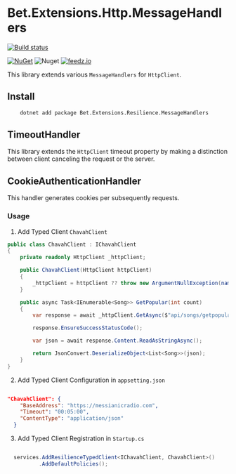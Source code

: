 ﻿# Bet.Extensions.Http.MessageHandlers

[![Build status](https://ci.appveyor.com/api/projects/status/tmqs7xbq1aqee3md/branch/master?svg=true)](https://ci.appveyor.com/project/kdcllc/bet-extensions-resilience/branch/master)


[![NuGet](https://img.shields.io/nuget/v/Bet.Extensions.Http.MessageHandlers.svg)](https://www.nuget.org/packages?q=Bet.Extensions.Http.MessageHandlers)
![Nuget](https://img.shields.io/nuget/dt/Bet.Extensions.Http.MessageHandlers)
[![feedz.io](https://img.shields.io/badge/endpoint.svg?url=https://f.feedz.io/kdcllc/bet-extensions-resilience/shield/Bet.Extensions.Http.MessageHandlers/latest)](https://f.feedz.io/kdcllc/bet-extensions-resilience/packages/Bet.Extensions.Http.MessageHandlers/latest/download)


This library extends various `MessageHandlers` for `HttpClient`.

## Install

```bash
    dotnet add package Bet.Extensions.Resilience.MessageHandlers
```

## TimeoutHandler

This library extends the `HttpClient` timeout property by making a distinction between client canceling the request or the server.

## CookieAuthenticationHandler

This handler generates cookies per subsequently requests.

### Usage

1. Add Typed Client `ChavahClient`

```csharp
public class ChavahClient : IChavahClient
{
    private readonly HttpClient _httpClient;

    public ChavahClient(HttpClient httpClient)
    {
        _httpClient = httpClient ?? throw new ArgumentNullException(nameof(httpClient));
    }

    public async Task<IEnumerable<Song>> GetPopular(int count)
    {
        var response = await _httpClient.GetAsync($"api/songs/getpopular?count={count}");

        response.EnsureSuccessStatusCode();

        var json = await response.Content.ReadAsStringAsync();

        return JsonConvert.DeserializeObject<List<Song>>(json);
    }
}
```

2. Add Typed Client Configuration in `appsetting.json`

```json

"ChavahClient": {
    "BaseAddress": "https://messianicradio.com",
    "Timeout": "00:05:00",
    "ContentType": "application/json"
  }

```

3. Add Typed Client Registration in `Startup.cs`

```csharp

  services.AddResilienceTypedClient<IChavahClient, ChavahClient>()
          .AddDefaultPolicies();

```
